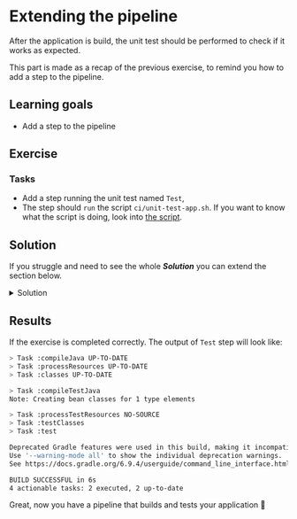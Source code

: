 # Extending the pipeline

After the application is build, the unit test should be performed to check if it works as expected.

This part is made as a recap of the previous exercise, to remind you how to add a step to the pipeline.

## Learning goals

- Add a step to the pipeline

## Exercise

### Tasks

- Add a step running the unit test named `Test`,
- The step should `run` the script `ci/unit-test-app.sh`. If you want to know what the script is doing, look into [the script](../ci/unit-test-app.sh).

## Solution

If you struggle and need to see the whole ***Solution*** you can extend the section below.
<details>
    <summary> Solution </summary>
  
```YAML
name: Main workflow
on: push
jobs:
  Build:
    runs-on: ubuntu-latest
    container: gradle:6-jdk11
    steps:
      - name: Clone down repository
        uses: actions/checkout@v4       
      - name: Build application
        run: ci/build-app.sh
      - name: Test
        run: ci/unit-test-app.sh
```

</details>

## Results

If the exercise is completed correctly. The output of `Test` step will look like:

``` bash
> Task :compileJava UP-TO-DATE
> Task :processResources UP-TO-DATE
> Task :classes UP-TO-DATE

> Task :compileTestJava
Note: Creating bean classes for 1 type elements

> Task :processTestResources NO-SOURCE
> Task :testClasses
> Task :test

Deprecated Gradle features were used in this build, making it incompatible with Gradle 7.0.
Use '--warning-mode all' to show the individual deprecation warnings.
See https://docs.gradle.org/6.9.4/userguide/command_line_interface.html#sec:command_line_warnings

BUILD SUCCESSFUL in 6s
4 actionable tasks: 2 executed, 2 up-to-date
```

Great, now you have a pipeline that builds and tests your application :tada:
